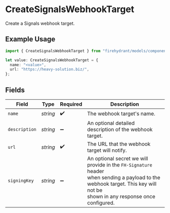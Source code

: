 # CreateSignalsWebhookTarget

Create a Signals webhook target.

## Example Usage

```typescript
import { CreateSignalsWebhookTarget } from "firehydrant/models/components";

let value: CreateSignalsWebhookTarget = {
  name: "<value>",
  url: "https://heavy-solution.biz/",
};
```

## Fields

| Field                                                                                                                                                                      | Type                                                                                                                                                                       | Required                                                                                                                                                                   | Description                                                                                                                                                                |
| -------------------------------------------------------------------------------------------------------------------------------------------------------------------------- | -------------------------------------------------------------------------------------------------------------------------------------------------------------------------- | -------------------------------------------------------------------------------------------------------------------------------------------------------------------------- | -------------------------------------------------------------------------------------------------------------------------------------------------------------------------- |
| `name`                                                                                                                                                                     | *string*                                                                                                                                                                   | :heavy_check_mark:                                                                                                                                                         | The webhook target's name.                                                                                                                                                 |
| `description`                                                                                                                                                              | *string*                                                                                                                                                                   | :heavy_minus_sign:                                                                                                                                                         | An optional detailed description of the webhook target.                                                                                                                    |
| `url`                                                                                                                                                                      | *string*                                                                                                                                                                   | :heavy_check_mark:                                                                                                                                                         | The URL that the webhook target will notify.                                                                                                                               |
| `signingKey`                                                                                                                                                               | *string*                                                                                                                                                                   | :heavy_minus_sign:                                                                                                                                                         | An optional secret we will provide in the `FH-Signature` header<br/>when sending a payload to the webhook target. This key will not be<br/>shown in any response once configured.<br/> |
